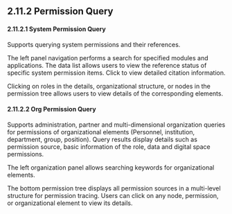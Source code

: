 ## 2.11.2 Permission Query

#### 2.11.2.1 System Permission Query

Supports querying system permissions and their references.

The left panel navigation performs a search for specified modules and applications. The data list allows users to view the reference status of specific system permission items. Click to view detailed citation information.

Clicking on roles in the details, organizational structure, or nodes in the permission tree allows users to view details of the corresponding elements.

#### 2.11.2.2 Org Permission Query

Supports administration, partner and multi-dimensional organization queries for permissions of organizational elements (Personnel, institution, department, group, position). Query results display details such as permission source, basic information of the role, data and digital space permissions.

The left organization panel allows searching keywords for organizational elements.

The bottom permission tree displays all permission sources in a multi-level structure for permission tracing. Users can click on any node, permission, or organizational element to view its details.
